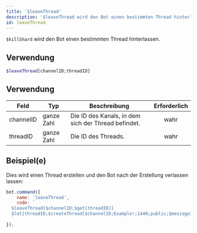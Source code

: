 ```yaml
---
title: '$leaveThread'
description: '$leaveThread wird den Bot einen bestimmten Thread hinterlassen.'
id: leaveThread
---
```


`$killShard` wird den Bot einen bestimmten Thread hinterlassen.

## Verwendung

```php
$leaveThread[channelID;threadID]
```

## Verwendung

| Feld      | Typ        | Beschreibung                                        | Erforderlich |
| --------- | ---------- | --------------------------------------------------- |:------------:|
| channelID | ganze Zahl | Die ID des Kanals, in dem sich der Thread befindet. |     wahr     |
| threadID  | ganze Zahl | Die ID des Threads.                                 |     wahr     |

## Beispiel(e)

Dies wird einen Thread erstellen und den Bot nach der Erstellung verlassen lassen:

```javascript
bot.command({
    name: 'leaveThread',
    code: `
  $leaveThread[$channelID;$get[threadID]]
  $let[threadID;$createThread[$channelID;Example!;1440;public;$messageID;true]]
  `
});
```